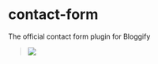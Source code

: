 contact-form
============

The official contact form plugin for Bloggify

> ![](http://i.imgur.com/v566p7k.png)
